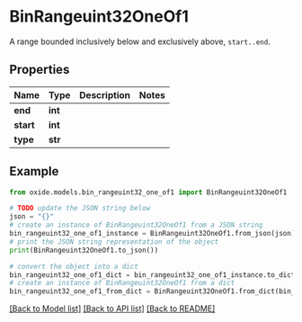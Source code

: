 # BinRangeuint32OneOf1

A range bounded inclusively below and exclusively above, `start..end`.

## Properties

Name | Type | Description | Notes
------------ | ------------- | ------------- | -------------
**end** | **int** |  | 
**start** | **int** |  | 
**type** | **str** |  | 

## Example

```python
from oxide.models.bin_rangeuint32_one_of1 import BinRangeuint32OneOf1

# TODO update the JSON string below
json = "{}"
# create an instance of BinRangeuint32OneOf1 from a JSON string
bin_rangeuint32_one_of1_instance = BinRangeuint32OneOf1.from_json(json)
# print the JSON string representation of the object
print(BinRangeuint32OneOf1.to_json())

# convert the object into a dict
bin_rangeuint32_one_of1_dict = bin_rangeuint32_one_of1_instance.to_dict()
# create an instance of BinRangeuint32OneOf1 from a dict
bin_rangeuint32_one_of1_from_dict = BinRangeuint32OneOf1.from_dict(bin_rangeuint32_one_of1_dict)
```
[[Back to Model list]](../README.md#documentation-for-models) [[Back to API list]](../README.md#documentation-for-api-endpoints) [[Back to README]](../README.md)


